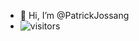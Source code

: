 - 👋 Hi, I’m @PatrickJossang
- ![visitors](https://visitor-badge.glitch.me/badge?page_id=PatrickJossang.visitor-badge)


<!---
MRsheep420/MRsheep420 is a ✨ special ✨ repository because its `README.md` (this file) appears on your GitHub profile.
You can click the Preview link to take a look at your changes.
--->

